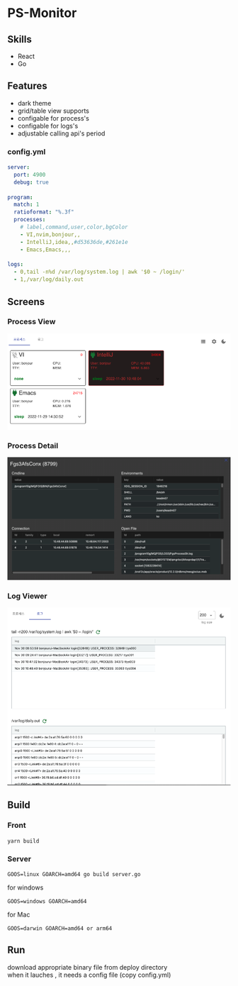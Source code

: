 # PS-Monitor

## Skills
 - React
 - Go

## Features
 - dark theme
 - grid/table view supports
 - configable for process's
 - configable for logs's 
 - adjustable calling api's period

### config.yml

```yaml
server:
  port: 4900
  debug: true

program:
  match: 1
  ratioformat: "%.3f"
  processes:
    # label,command,user,color,bgColor
    - VI,nvim,bonjour,,
    - IntelliJ,idea,,#d53636de,#261e1e
    - Emacs,Emacs,,,

logs:
  - 0,tail -n%d /var/log/system.log | awk '$0 ~ /login/'
  - 1,/var/log/daily.out
```

## Screens

### Process View 

![](img/list.png)

### Process Detail

![](img/detail.png)

### Log Viewer

![](img/log.png)


## Build

### Front
```
yarn build
```

### Server

```
GOOS=linux GOARCH=amd64 go build server.go
```
for windows
```
GOOS=windows GOARCH=amd64
```

for Mac
```
GOOS=darwin GOARCH=amd64 or arm64
```

## Run

download appropriate binary file from deploy directory  
when it lauches , it needs a config file (copy config.yml)  
